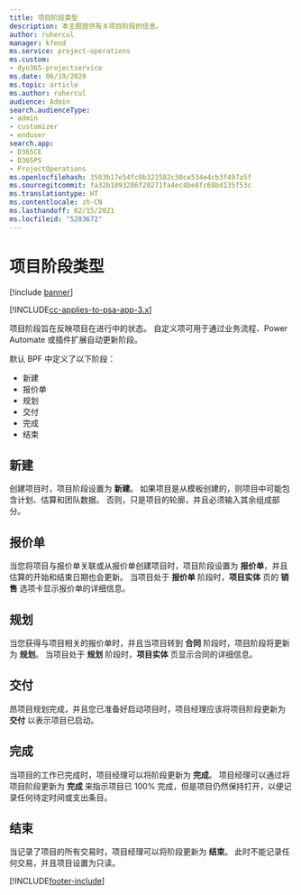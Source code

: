 ```yaml
---
title: 项目阶段类型
description: 本主题提供有关项目阶段的信息。
author: ruhercul
manager: kfend
ms.service: project-operations
ms.custom:
- dyn365-projectservice
ms.date: 06/19/2020
ms.topic: article
ms.author: ruhercul
audience: Admin
search.audienceType:
- admin
- customizer
- enduser
search.app:
- D365CE
- D365PS
- ProjectOperations
ms.openlocfilehash: 3503b17e54fc0b321582c30ce534e4cb3f497a5f
ms.sourcegitcommit: fa32b1893286f20271fa4ec4be8fc68bd135f53c
ms.translationtype: HT
ms.contentlocale: zh-CN
ms.lasthandoff: 02/15/2021
ms.locfileid: "5283672"
---
```

# <a name="project-stage-types"></a>项目阶段类型 

[!include [banner](../includes/psa-now-project-operations.md)]

[!INCLUDE[cc-applies-to-psa-app-3.x](../includes/cc-applies-to-psa-app-3x.md)]

项目阶段旨在反映项目在进行中的状态。 自定义项可用于通过业务流程、Power Automate 或插件扩展自动更新阶段。

默认 BPF 中定义了以下阶段：

- 新建​​
- 报价单
- 规划
- 交付
- 完成
- 结束 

## <a name="new"></a>新建

创建项目时，项目阶段设置为 **新建**。 如果项目是从模板创建的，则项目中可能包含计划、估算和团队数据。 否则，只是项目的轮廓，并且必须输入其余组成部分。

## <a name="quote"></a>报价单

当您将项目与报价单关联或从报价单创建项目时，项目阶段设置为 **报价单**，并且估算的开始和结束日期也会更新。 当项目处于 **报价单** 阶段时，**项目实体** 页的 **销售** 选项卡显示报价单的详细信息。

## <a name="plan"></a>规划

当您获得与项目相关的报价单时，并且当项目转到 **合同** 阶段时，项目阶段将更新为 **规划**。 当项目处于 **规划** 阶段时，**项目实体** 页显示合同的详细信息。

## <a name="deliver"></a>交付

昂项目规划完成，并且您已准备好启动项目时，项目经理应该将项目阶段更新为 **交付** 以表示项目已启动。

## <a name="complete"></a>完成 

当项目的工作已完成时，项目经理可以将阶段更新为 **完成**。 项目经理可以通过将项目阶段更新为 **完成** 来指示项目已 100% 完成，但是项目仍然保持打开，以便记录任何待定时间或支出条目。

## <a name="close"></a>结束

当记录了项目的所有交易时，项目经理可以将阶段更新为 **结束**。 此时不能记录任何交易，并且项目设置为只读。


[!INCLUDE[footer-include](../includes/footer-banner.md)]